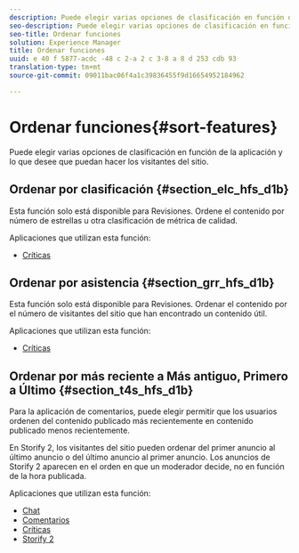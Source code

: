 ```yaml
---
description: Puede elegir varias opciones de clasificación en función de la aplicación y lo que desee que puedan hacer los visitantes del sitio.
seo-description: Puede elegir varias opciones de clasificación en función de la aplicación y lo que desee que puedan hacer los visitantes del sitio.
seo-title: Ordenar funciones
solution: Experience Manager
title: Ordenar funciones
uuid: e 40 f 5877-acdc -48 c 2-a 2 c 3-8 a 8 d 253 cdb 93
translation-type: tm+mt
source-git-commit: 09011bac06f4a1c39836455f9d16654952184962

---
```



# Ordenar funciones{#sort-features}

Puede elegir varias opciones de clasificación en función de la aplicación y lo que desee que puedan hacer los visitantes del sitio.

## Ordenar por clasificación {#section_elc_hfs_d1b}

Esta función solo está disponible para Revisiones. Ordene el contenido por número de estrellas u otra clasificación de métrica de calidad.

Aplicaciones que utilizan esta función:

* [Críticas](/help/using/c-about-apps/c-reviews-app/c-reviews-app.md#c_reviews_app)

## Ordenar por asistencia {#section_grr_hfs_d1b}

Esta función solo está disponible para Revisiones. Ordenar el contenido por el número de visitantes del sitio que han encontrado un contenido útil.

Aplicaciones que utilizan esta función:

* [Críticas](/help/using/c-about-apps/c-reviews-app/c-reviews-app.md#c_reviews_app)

## Ordenar por más reciente a Más antiguo, Primero a Último {#section_t4s_hfs_d1b}

Para la aplicación de comentarios, puede elegir permitir que los usuarios ordenen del contenido publicado más recientemente en contenido publicado menos recientemente.

En Storify 2, los visitantes del sitio pueden ordenar del primer anuncio al último anuncio o del último anuncio al primer anuncio. Los anuncios de Storify 2 aparecen en el orden en que un moderador decide, no en función de la hora publicada.

Aplicaciones que utilizan esta función:

* [Chat](/help/using/c-about-apps/c-chat-app/c-chat-app.md#c_chat_app)
* [Comentarios](/help/using/c-about-apps/c-comments/c-comments.md)
* [Críticas](/help/using/c-about-apps/c-reviews-app/c-reviews-app.md#c_reviews_app)
* [Storify 2](/help/using/c-about-apps/c-storify2/c-storify2.md#c_storify2)

